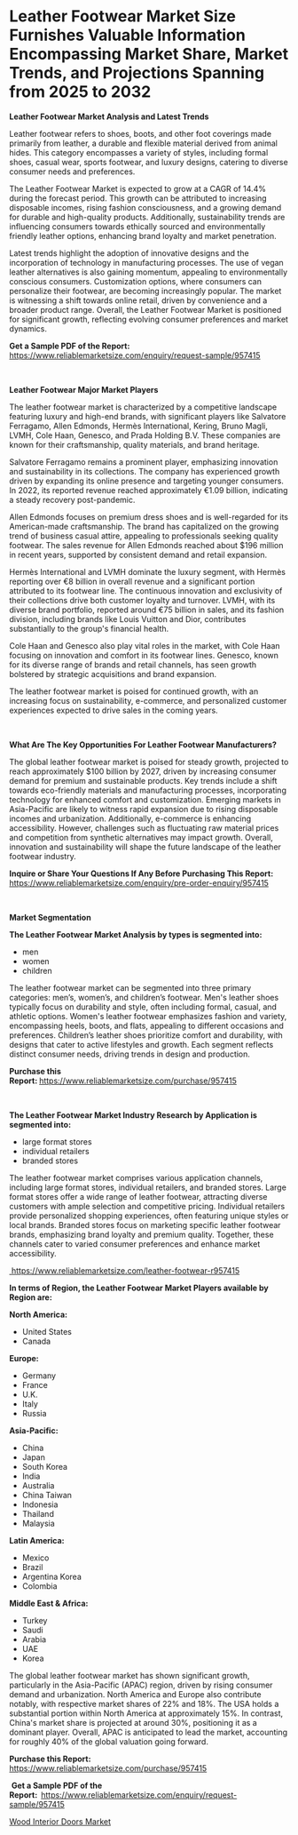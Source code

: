 <p><h1>Leather Footwear Market Size Furnishes Valuable Information Encompassing Market Share, Market Trends, and Projections Spanning from 2025 to 2032</h1></p><p><strong>Leather Footwear Market Analysis and Latest Trends</strong></p>
<p><p>Leather footwear refers to shoes, boots, and other foot coverings made primarily from leather, a durable and flexible material derived from animal hides. This category encompasses a variety of styles, including formal shoes, casual wear, sports footwear, and luxury designs, catering to diverse consumer needs and preferences. </p><p>The Leather Footwear Market is expected to grow at a CAGR of 14.4% during the forecast period. This growth can be attributed to increasing disposable incomes, rising fashion consciousness, and a growing demand for durable and high-quality products. Additionally, sustainability trends are influencing consumers towards ethically sourced and environmentally friendly leather options, enhancing brand loyalty and market penetration.</p><p>Latest trends highlight the adoption of innovative designs and the incorporation of technology in manufacturing processes. The use of vegan leather alternatives is also gaining momentum, appealing to environmentally conscious consumers. Customization options, where consumers can personalize their footwear, are becoming increasingly popular. The market is witnessing a shift towards online retail, driven by convenience and a broader product range. Overall, the Leather Footwear Market is positioned for significant growth, reflecting evolving consumer preferences and market dynamics.</p></p>
<p><strong>Get a Sample PDF of the Report:&nbsp;</strong> <a href="https://www.reliablemarketsize.com/enquiry/request-sample/957415?utm_campaign=2316&utm_medium=2&utm_source=Github&utm_content=ia&utm_term=08022025&utm_id=leather-footwear">https://www.reliablemarketsize.com/enquiry/request-sample/957415</a></p>
<p>&nbsp;</p>
<p><strong>Leather Footwear Major Market Players</strong></p>
<p><p>The leather footwear market is characterized by a competitive landscape featuring luxury and high-end brands, with significant players like Salvatore Ferragamo, Allen Edmonds, Hermès International, Kering, Bruno Magli, LVMH, Cole Haan, Genesco, and Prada Holding B.V. These companies are known for their craftsmanship, quality materials, and brand heritage.</p><p>Salvatore Ferragamo remains a prominent player, emphasizing innovation and sustainability in its collections. The company has experienced growth driven by expanding its online presence and targeting younger consumers. In 2022, its reported revenue reached approximately €1.09 billion, indicating a steady recovery post-pandemic.</p><p>Allen Edmonds focuses on premium dress shoes and is well-regarded for its American-made craftsmanship. The brand has capitalized on the growing trend of business casual attire, appealing to professionals seeking quality footwear. The sales revenue for Allen Edmonds reached about $196 million in recent years, supported by consistent demand and retail expansion.</p><p>Hermès International and LVMH dominate the luxury segment, with Hermès reporting over €8 billion in overall revenue and a significant portion attributed to its footwear line. The continuous innovation and exclusivity of their collections drive both customer loyalty and turnover. LVMH, with its diverse brand portfolio, reported around €75 billion in sales, and its fashion division, including brands like Louis Vuitton and Dior, contributes substantially to the group's financial health.</p><p>Cole Haan and Genesco also play vital roles in the market, with Cole Haan focusing on innovation and comfort in its footwear lines. Genesco, known for its diverse range of brands and retail channels, has seen growth bolstered by strategic acquisitions and brand expansion.</p><p>The leather footwear market is poised for continued growth, with an increasing focus on sustainability, e-commerce, and personalized customer experiences expected to drive sales in the coming years.</p></p>
<p>&nbsp;</p>
<p><strong>What Are The Key Opportunities For Leather Footwear Manufacturers?</strong></p>
<p><p>The global leather footwear market is poised for steady growth, projected to reach approximately $100 billion by 2027, driven by increasing consumer demand for premium and sustainable products. Key trends include a shift towards eco-friendly materials and manufacturing processes, incorporating technology for enhanced comfort and customization. Emerging markets in Asia-Pacific are likely to witness rapid expansion due to rising disposable incomes and urbanization. Additionally, e-commerce is enhancing accessibility. However, challenges such as fluctuating raw material prices and competition from synthetic alternatives may impact growth. Overall, innovation and sustainability will shape the future landscape of the leather footwear industry.</p></p>
<p><strong>Inquire or Share Your Questions If Any Before Purchasing This Report:</strong> <a href="https://www.reliablemarketsize.com/enquiry/pre-order-enquiry/957415?utm_campaign=2316&utm_medium=2&utm_source=Github&utm_content=ia&utm_term=08022025&utm_id=leather-footwear">https://www.reliablemarketsize.com/enquiry/pre-order-enquiry/957415</a></p>
<p>&nbsp;</p>
<p><strong>Market Segmentation</strong></p>
<p><strong>The Leather Footwear Market Analysis by types is segmented into:</strong></p>
<p><ul><li>men</li><li>women</li><li>children</li></ul></p>
<p><p>The leather footwear market can be segmented into three primary categories: men’s, women’s, and children’s footwear. Men's leather shoes typically focus on durability and style, often including formal, casual, and athletic options. Women's leather footwear emphasizes fashion and variety, encompassing heels, boots, and flats, appealing to different occasions and preferences. Children’s leather shoes prioritize comfort and durability, with designs that cater to active lifestyles and growth. Each segment reflects distinct consumer needs, driving trends in design and production.</p></p>
<p><strong>Purchase this Report:&nbsp;</strong><a href="https://www.reliablemarketsize.com/purchase/957415?utm_campaign=2316&utm_medium=2&utm_source=Github&utm_content=ia&utm_term=08022025&utm_id=leather-footwear">https://www.reliablemarketsize.com/purchase/957415</a></p>
<p>&nbsp;</p>
<p><strong>The Leather Footwear Market Industry Research by Application is segmented into:</strong></p>
<p><ul><li>large format stores</li><li>individual retailers</li><li>branded stores</li></ul></p>
<p><p>The leather footwear market comprises various application channels, including large format stores, individual retailers, and branded stores. Large format stores offer a wide range of leather footwear, attracting diverse customers with ample selection and competitive pricing. Individual retailers provide personalized shopping experiences, often featuring unique styles or local brands. Branded stores focus on marketing specific leather footwear brands, emphasizing brand loyalty and premium quality. Together, these channels cater to varied consumer preferences and enhance market accessibility.</p></p>
<p><a href="https://www.reliablemarketsize.com/leather-footwear-r957415?utm_campaign=2316&utm_medium=2&utm_source=Github&utm_content=ia&utm_term=08022025&utm_id=leather-footwear">&nbsp;https://www.reliablemarketsize.com/leather-footwear-r957415</a></p>
<p><strong>In terms of Region, the Leather Footwear Market Players available by Region are:</strong></p>
<p>
    <p> <strong> North America: </strong>
        <ul>
            <li>United States</li>
            <li>Canada</li>
        </ul>
        </p> 
    <p> <strong> Europe: </strong>
        <ul>
            <li>Germany</li>
            <li>France</li>
            <li>U.K.</li>
            <li>Italy</li>
            <li>Russia</li>
        </ul>
        </p> 
    <p> <strong> Asia-Pacific: </strong>
        <ul>
            <li>China</li>
            <li>Japan</li>
            <li>South Korea</li>
            <li>India</li>
            <li>Australia</li>
            <li>China Taiwan</li>
            <li>Indonesia</li>
            <li>Thailand</li>
            <li>Malaysia</li>
        </ul>
        </p> 
    <p> <strong> Latin America: </strong>
        <ul>
            <li>Mexico</li>
            <li>Brazil</li>
            <li>Argentina Korea</li>
            <li>Colombia</li>
        </ul>
        </p> 
    <p> <strong> Middle East & Africa: </strong>
        <ul>
            <li>Turkey</li>
            <li>Saudi</li>
            <li>Arabia</li>
            <li>UAE</li>
            <li>Korea</li>
        </ul>
    </p>
    </p>
<p><p>The global leather footwear market has shown significant growth, particularly in the Asia-Pacific (APAC) region, driven by rising consumer demand and urbanization. North America and Europe also contribute notably, with respective market shares of 22% and 18%. The USA holds a substantial portion within North America at approximately 15%. In contrast, China's market share is projected at around 30%, positioning it as a dominant player. Overall, APAC is anticipated to lead the market, accounting for roughly 40% of the global valuation going forward.</p></p>
<p><strong>Purchase this Report: </strong><a href="https://www.reliablemarketsize.com/purchase/957415?utm_campaign=2316&utm_medium=2&utm_source=Github&utm_content=ia&utm_term=08022025&utm_id=leather-footwear">https://www.reliablemarketsize.com/purchase/957415</a></p>
<p>&nbsp;<strong>Get a Sample PDF of the Report:&nbsp;&nbsp;</strong><a href="https://www.reliablemarketsize.com/enquiry/request-sample/957415?utm_campaign=2316&utm_medium=2&utm_source=Github&utm_content=ia&utm_term=08022025&utm_id=leather-footwear">https://www.reliablemarketsize.com/enquiry/request-sample/957415</a></p>
<p><strong></strong></p>
<p><p><a href="https://github.com/arnoldannice0/Market-Research-Report-List-1/blob/main/wood-interior-doors-market.md?utm_campaign=2316&utm_medium=2&utm_source=Github&utm_content=ia&utm_term=08022025&utm_id=leather-footwear">Wood Interior Doors Market</a></p></p>